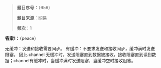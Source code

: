 > **题目序号：**（656）
>
> **题目来源**：网易 
>
> **频次**：1

**答案1：**（peace）

无缓冲：发送和接收需要同步。
有缓冲：不要求发送和接收同步，缓冲满时发送阻塞。
因此 channel 无缓冲时，发送阻塞直到数据被接收，接收阻塞直到读到数据；channel有缓冲时，当缓冲满时发送阻塞，当缓冲空时接收阻塞。